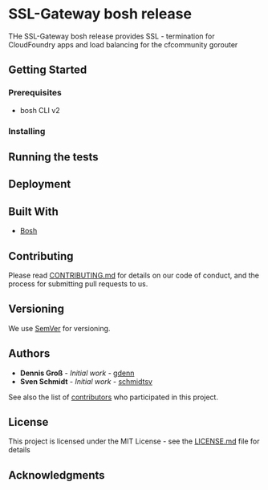 # SSL-Gateway bosh release

THe SSL-Gateway bosh release provides SSL - termination for CloudFoundry apps and load balancing for the cfcommunity gorouter

## Getting Started

### Prerequisites

- bosh CLI v2

### Installing

## Running the tests

## Deployment


## Built With

* [Bosh](https://bosh.io)

## Contributing

Please read [CONTRIBUTING.md](https://gist.github.com/PurpleBooth/b24679402957c63ec426) for details on our code of conduct, and the process for submitting pull requests to us.

## Versioning

We use [SemVer](http://semver.org/) for versioning.

## Authors

* **Dennis Groß** - *Initial work* - [gdenn](https://github.com/gdenn)
* **Sven Schmidt** - *Initial work* - [schmidtsv](https://github.com/schmidtsv)

See also the list of [contributors](https://github.com/your/project/contributors) who participated in this project.

## License

This project is licensed under the MIT License - see the [LICENSE.md](LICENSE.md) file for details

## Acknowledgments
